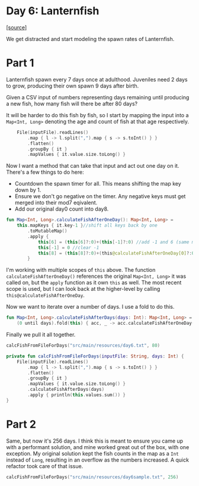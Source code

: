 # Day 6: Lanternfish

[[source]](../src/main/kotlin/Day6.kt)

We get distracted and start modeling the spawn rates of Lanternfish.

# Part 1

Lanternfish spawn every 7 days once at adulthood. Juveniles need 2 days
to grow, producing their own spawn 9 days after birth.

Given a CSV input of numbers representing days remaining until producing a new fish, how
many fish will there be after 80 days?

It will be harder to do this fish by fish, so I start by mapping the input into a `Map<Int, Long>` denoting the
age and count of fish at that age respectively.
```kotlin
    File(inputFile).readLines()
        .map { l -> l.split(",").map { s -> s.toInt() } }
        .flatten()
        .groupBy { it }
        .mapValues { it.value.size.toLong() }
```

Now I want a method that can take that input and act out one day on it. There's a few things to do here:
- Countdown the spawn timer for all. This means shifting the map key down by 1.
- Ensure we don't go negative on the timer. Any negative keys must get merged into their mod7 eqivalent.
- Add our original day0 count into day8.
```kotlin
fun Map<Int, Long>.calculateFishAfterOneDay(): Map<Int, Long> =
    this.mapKeys { it.key-1 }//shift all keys back by one
        .toMutableMap()
        .apply {
            this[6] = (this[6]?:0)+(this[-1]?:0) //add -1 and 6 (same modular value)
            this[-1] = 0 //clear -1
            this[8] = (this[8]?:0)+(this@calculateFishAfterOneDay[0]?:0) //add original-day0 to day8
        }
```
I'm working with multiple scopes of `this` above. The function `calculateFishAfterOneDay()` references the original `Map<Int, Long>` it was called on, 
but the `apply` function as it own `this` as well. The most recent scope is used, but I can look back at the higher-level
by calling `this@calculateFishAfterOneDay`.

Now we want to iterate over a number of days. I use a fold to do this.
```kotlin
fun Map<Int, Long>.calculateFishAfterDays(days: Int): Map<Int, Long> =
    (0 until days).fold(this) { acc, _ -> acc.calculateFishAfterOneDay() }
```

Finally we pull it all together.
```kotlin
calcFishFromFileForDays("src/main/resources/day6.txt", 80)

private fun calcFishFromFileForDays(inputFile: String, days: Int) {
    File(inputFile).readLines()
        .map { l -> l.split(",").map { s -> s.toInt() } }
        .flatten()
        .groupBy { it }
        .mapValues { it.value.size.toLong() }
        .calculateFishAfterDays(days)
        .apply { println(this.values.sum()) }
}
```

# Part 2
Same, but now it's 256 days. I think this is meant to ensure you came up with a performant solution, and mine
worked great out of the box, with one exception. My original solution kept the fish counts in the map as a `Int`
instead of `Long`, resulting in an overflow as the numbers increased. A quick refactor took care of that issue.

```kotlin
calcFishFromFileForDays("src/main/resources/day6sample.txt", 256)
```